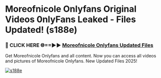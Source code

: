 # Moreofnicole Onlyfans Original Videos 0nlyFans Leaked - Files Updated! (s188e)

<h3>🔴 CLICK HERE 🌐==►► <a href="https://tinyurl.com/ehrbuxhb" rel="nofollow">Moreofnicole Onlyfans Updated Files</a></h3>

Get Moreofnicole Onlyfans and all content. Now you can access all videos and pictures of Moreofnicole Onlyfans. New Updated Files 2025!

[![s188e](https://i.imgur.com/lVYEuWS.gif)](https://tinyurl.com/ehrbuxhb)
